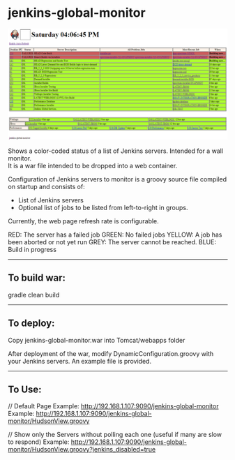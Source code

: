 jenkins-global-monitor
======================

![Alt text](/doc/screenshots/Image1.PNG  "Wall Monitor Page")

Shows a color-coded status of a list of Jenkins servers.  Intended for a wall monitor.    
It is a war file intended to be dropped into a web container.  

Configuration of Jenkins servers to monitor is a groovy source file compiled on startup and consists of:
- List of Jenkins servers
- Optional list of jobs to be listed from left-to-right in groups.   

Currently,
the web page refresh rate is configurable.

RED: The server has a failed job
GREEN: No failed jobs
YELLOW: A job has been aborted or not yet run
GREY: The server cannot be reached.
BLUE: Build in progress

---------------------------------
To build war:
---------------------------------
gradle clean build

---------------------------------
To deploy:
---------------------------------
Copy jenkins-global-monitor.war into Tomcat/webapps folder

After deployment of the war, modify DynamicConfiguration.groovy with your Jenkins
servers.   An example file is provided.

---------------------------------
To Use:
---------------------------------
// Default Page
Example: http://192.168.1.107:9090/jenkins-global-monitor
Example: http://192.168.1.107:9090/jenkins-global-monitor/HudsonView.groovy

// Show only the Servers without polling each one (useful if many are slow to respond)
Example: http://192.168.1.107:9090/jenkins-global-monitor/HudsonView.groovy?jenkins_disabled=true

 
